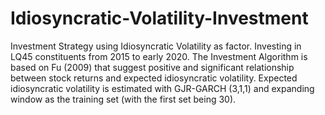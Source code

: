 # Idiosyncratic-Volatility-Investment
Investment Strategy using Idiosyncratic Volatility as factor. Investing in LQ45 constituents from 2015 to early 2020.
The Investment Algorithm is based on Fu (2009) that suggest positive and significant relationship between stock returns and expected idiosyncratic volatility. Expected idiosyncratic volatility is estimated with GJR-GARCH (3,1,1) and expanding window as the training set (with the first set being 30). 
